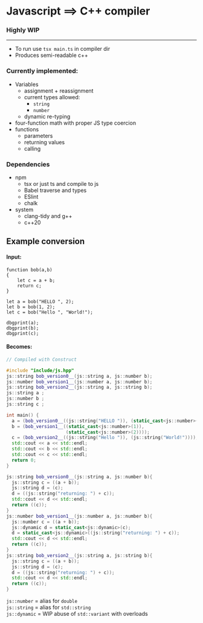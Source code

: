 # Javascript ==> C++ compiler
### Highly WIP
---
* To run use `tsx main.ts` in compiler dir
* Produces semi-readable c++
### Currently implemented:
* Variables
    * assignment + reassignment
    * current types allowed:
        * `string`
        * `number`
    * dynamic re-typing
* four-function math with proper JS type coercion
* functions
    * parameters
    * returning values
    * calling

### Dependencies
* npm
    * tsx or just ts and compile to js
    * Babel traverse and types
    * ESlint
    * chalk
* system
    * clang-tidy and g++
    * c++20


## Example conversion
#### Input:
```JS
function bob(a,b)
{
    let c = a + b;
    return c;
}

let a = bob("HELLO ", 2);
let b = bob(1, 2);
let c = bob("Hello ", "World!");

dbgprint(a);
dbgprint(b);
dbgprint(c);
```
#### Becomes:
```C++
// Compiled with Construct 

#include "include/js.hpp"
js::string bob_version0__(js::string a, js::number b);
js::number bob_version1__(js::number a, js::number b);
js::string bob_version2__(js::string a, js::string b);
js::string a ;
js::number b ;
js::string c ;

int main() {
  a = (bob_version0__((js::string("HELLO ")), (static_cast<js::number>(2))));
  b = (bob_version1__((static_cast<js::number>(1)),
                      (static_cast<js::number>(2))));
  c = (bob_version2__((js::string("Hello ")), (js::string("World!"))));
  std::cout << a << std::endl;
  std::cout << b << std::endl;
  std::cout << c << std::endl;
  return 0;
}

js::string bob_version0__(js::string a, js::number b){
  js::string c = ((a + b));
  js::string d = (c);
  d = ((js::string("returning: ") + c));
  std::cout << d << std::endl;
  return ((c));
}
js::number bob_version1__(js::number a, js::number b){
  js::number c = ((a + b));
  js::dynamic d = static_cast<js::dynamic>(c);
  d = static_cast<js::dynamic>((js::string("returning: ") + c));
  std::cout << d << std::endl;
  return ((c));
}
js::string bob_version2__(js::string a, js::string b){
  js::string c = ((a + b));
  js::string d = (c);
  d = ((js::string("returning: ") + c));
  std::cout << d << std::endl;
  return ((c));
}
```
`js::number`  = alias for `double`  
`js::string`  = alias for `std::string`  
`js::dynamic` = WIP abuse of `std::variant` with overloads  